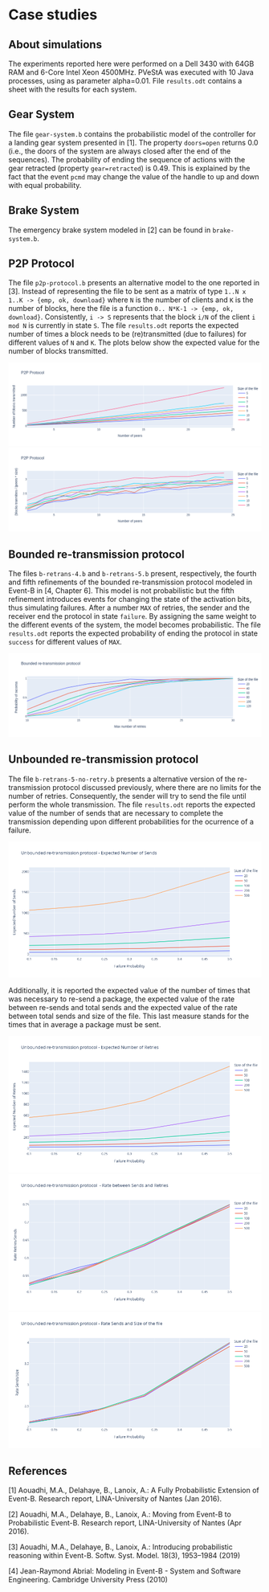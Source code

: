 # Case studies

## About simulations

The experiments reported here were performed on a Dell 3430 with 64GB RAM and
6-Core Intel Xeon 4500MHz.  PVeStA was executed with 10 Java processes, using
as parameter alpha=0.01. File `results.odt` contains a sheet with the results
for each system.

## Gear System

The file `gear-system.b` contains the probabilistic model of the controller for
a landing gear system presented in [1]. The property `doors=open` returns 0.0
(i.e., the doors of the system are always closed after the end of the sequences). 
The probability of ending the sequence of actions with the gear retracted (property
`gear=retracted`) is 0.49. This is explained by the fact that the event `pcmd`
may change the value of the handle to up and down with equal probability.

## Brake System

The emergency brake system modeled in [2] can be found in `brake-system.b`.

## P2P Protocol

The file `p2p-protocol.b` presents an alternative model to the one reported in
[3]. Instead of representing the file to be sent as  a matrix of type `1..N x
1..K -> {emp, ok, download}` where `N` is the number of clients and `K` is the
number of blocks, here the file is a function `0.. N*K-1 -> {emp, ok,
download}`. Consistently, `i -> S` represents that the block `i/N` of the
client `i mod N` is currently in state `S`. The file `results.odt` reports the
expected number of times a block needs to be (re)transmitted (due to failures)
for different values of `N` and `K`. The plots below show the expected value
for the number of blocks transmitted.

<img src="./plot-p2p.png">

<img src="./plot-p2p-rate.png">

## Bounded re-transmission protocol

The files `b-retrans-4.b` and `b-retrans-5.b` present, respectively, the fourth
and fifth refinements of the bounded re-transmission protocol modeled in
Event-B in [4, Chapter 6]. This model is not probabilistic but the fifth
refinement introduces events for changing the state of the activation bits,
thus simulating failures. After a number `MAX` of retries, the sender and the
receiver end the protocol in state `failure`. By assigning the same weight to
the different events of the system, the model becomes probabilistic. The file
`results.odt` reports the expected probability of ending the protocol in state
`success` for different values of `MAX`. 

<img src="./plot-brtp.png">

## Unbounded re-transmission protocol

The file `b-retrans-5-no-retry.b` presents a alternative version of the re-transmission protocol discussed previously, where there are no limits for the number of retries. Consequently, the sender will try to send the file until perform the whole transmission. The file `results.odt` reports the expected value of the number of sends that are necessary to complete the transmission depending upon different probabilities for the ocurrence of a failure.

<img src="./plot-urtp-1.png">

Additionally, it is reported the expected value of the number of times that was necessary to re-send a package, the expected value of the rate between re-sends and total sends and the expected value of the rate between total sends and size of the file. This last measure stands for the times that in average a package must be sent.

<img src="./plot-urtp-2.png">

<img src="./plot-urtp-3.png">

<img src="./plot-urtp-4.png">

## References
[1]  Aouadhi, M.A., Delahaye, B., Lanoix, A.: A Fully Probabilistic Extension
of Event-B. Research report, LINA-University of Nantes (Jan 2016).

[2]  Aouadhi, M.A., Delahaye, B., Lanoix, A.: Moving from Event-B to
Probabilistic Event-B. Research report, LINA-University of Nantes (Apr 2016).

[3] Aouadhi, M.A., Delahaye, B., Lanoix, A.: Introducing probabilistic
reasoning within Event-B. Softw. Syst. Model. 18(3), 1953–1984 (2019)

[4] Jean-Raymond Abrial: Modeling in Event-B - System and Software Engineering.
Cambridge University Press (2010)

